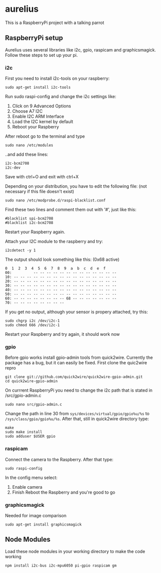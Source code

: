 # aurelius

This is a RaspberryPi project with a talking parrot

## RaspberryPi setup
Aurelius uses several libraries like i2c, gpio, raspicam and graphicsmagick. Follow these steps to set up your pi.

### i2c
First you need to install i2c-tools on your raspberry:
```
sudo apt-get install i2c-tools
```

Run sudo raspi-config and change the i2c settings like:
1. Click on 9 Advanced Options
2. Choose A7 I2C
3. Enable I2C ARM Interface
4. Load the I2C kernel by default
5. Reboot your Raspberry

After reboot go to the terminal and type
```
sudo nano /etc/modules
```

..and add these lines:
```
i2c-bcm2708
i2c-dev
```
Save with ctrl+O and exit with ctrl+X

Depending on your distribution, you have to edit the following file: (not necessary if this file doesn't exist)
```
sudo nano /etc/modprobe.d/raspi-blacklist.conf
```

Find these two lines and comment them out with '#', just like this:
```
#blacklist spi-bcm2708
#blacklist i2c-bcm2708
```
Restart your Raspberry again.

Attach your I2C module to the raspberry and try:
```
i2cdetect -y 1
```
The output should look something like this: (0x68 active)
```
0  1  2  3  4  5  6  7  8  9  a  b  c  d  e  f
00:          -- -- -- -- -- -- -- -- -- -- -- -- --
10: -- -- -- -- -- -- -- -- -- -- -- -- -- -- -- --
20: -- -- -- -- -- -- -- -- -- -- -- -- -- -- -- --
30: -- -- -- -- -- -- -- -- -- -- -- -- -- -- -- --
40: -- -- -- -- -- -- -- -- -- -- -- -- -- -- -- --
50: -- -- -- -- -- -- -- -- -- -- -- -- -- -- -- --
60: -- -- -- -- -- -- -- -- 68 -- -- -- -- -- -- --
70: -- -- -- -- -- -- -- --
```

If you get no output, although your sensor is propery attached, try this:
```
sudo chgrp i2c /dev/i2c-1
sudo chmod 666 /dev/i2c-1
```
Restart your Raspberry and try again, it should work now


### gpio
Before gpio works install gpio-admin tools from quick2wire. Currently the package has a bug, but it can easily be fixed.
First clone the quic2wire repro
```
git clone git://github.com/quick2wire/quick2wire-gpio-admin.git
cd quick2wire-gpio-admin
```
On currrent RaspberryPi you need to change the i2c path that is stated in /src/gpio-admin.c
```
sudo nano src/gpio-admin.c

```
Change the path in line 30 from `sys/devices/virtual/gpio/gpio%u/%s` to `/sys/class/gpio/gpio%u/%s`. After that, still in quick2wire directory type:
```
make
sudo make install
sudo adduser $USER gpio
```

### raspicam
Connect the camera to the Raspberry. After that type:
```
sudo raspi-config
```
In the config menu select:
1. Enable camera
2. Finish
Reboot the Raspberry and you're good to go

### graphicsmagick
Needed for image comparison
```
sudo apt-get install graphicsmagick
```

## Node Modules
Load these node modules in your working directory to make the code working
```
npm install i2c-bus i2c-mpu6050 pi-gpio raspicam gm
```
